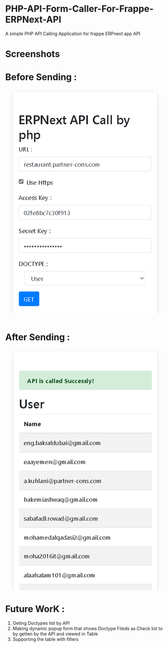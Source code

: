 # PHP-API-Form-Caller-For-Frappe-ERPNext-API
A simple PHP API Calling Application for frappe ERPnext app API

# Screenshots
 
 
   # Before Sending :
<div align="center">
  <img src="https://github.com/BakrAldubai/PHP-API-Form-Caller-For-Frappe-ERPNext-API/blob/main/1.PNG" >
  </div>
  <br>
  
   # After Sending :
<div align="center">
  <img src="https://github.com/BakrAldubai/PHP-API-Form-Caller-For-Frappe-ERPNext-API/blob/main/2.PNG">
</div>


# Future WorK :
<ol>
<li>Geting Doctypes list by API </li>
<li>Making dynamic popup form that shows Doctype Fileds as Check list to by getten by the API and viewed in Table</li>
<li>Supporting the table with filters</li>
</ol>
